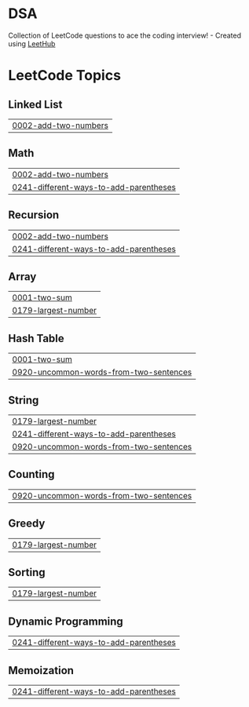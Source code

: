# DSA
Collection of LeetCode questions to ace the coding interview! - Created using [LeetHub](https://github.com/QasimWani/LeetHub)

<!---LeetCode Topics Start-->
# LeetCode Topics
## Linked List
|  |
| ------- |
| [0002-add-two-numbers](https://github.com/anittapm1708/DSA/tree/master/0002-add-two-numbers) |
## Math
|  |
| ------- |
| [0002-add-two-numbers](https://github.com/anittapm1708/DSA/tree/master/0002-add-two-numbers) |
| [0241-different-ways-to-add-parentheses](https://github.com/anittapm1708/DSA/tree/master/0241-different-ways-to-add-parentheses) |
## Recursion
|  |
| ------- |
| [0002-add-two-numbers](https://github.com/anittapm1708/DSA/tree/master/0002-add-two-numbers) |
| [0241-different-ways-to-add-parentheses](https://github.com/anittapm1708/DSA/tree/master/0241-different-ways-to-add-parentheses) |
## Array
|  |
| ------- |
| [0001-two-sum](https://github.com/anittapm1708/DSA/tree/master/0001-two-sum) |
| [0179-largest-number](https://github.com/anittapm1708/DSA/tree/master/0179-largest-number) |
## Hash Table
|  |
| ------- |
| [0001-two-sum](https://github.com/anittapm1708/DSA/tree/master/0001-two-sum) |
| [0920-uncommon-words-from-two-sentences](https://github.com/anittapm1708/DSA/tree/master/0920-uncommon-words-from-two-sentences) |
## String
|  |
| ------- |
| [0179-largest-number](https://github.com/anittapm1708/DSA/tree/master/0179-largest-number) |
| [0241-different-ways-to-add-parentheses](https://github.com/anittapm1708/DSA/tree/master/0241-different-ways-to-add-parentheses) |
| [0920-uncommon-words-from-two-sentences](https://github.com/anittapm1708/DSA/tree/master/0920-uncommon-words-from-two-sentences) |
## Counting
|  |
| ------- |
| [0920-uncommon-words-from-two-sentences](https://github.com/anittapm1708/DSA/tree/master/0920-uncommon-words-from-two-sentences) |
## Greedy
|  |
| ------- |
| [0179-largest-number](https://github.com/anittapm1708/DSA/tree/master/0179-largest-number) |
## Sorting
|  |
| ------- |
| [0179-largest-number](https://github.com/anittapm1708/DSA/tree/master/0179-largest-number) |
## Dynamic Programming
|  |
| ------- |
| [0241-different-ways-to-add-parentheses](https://github.com/anittapm1708/DSA/tree/master/0241-different-ways-to-add-parentheses) |
## Memoization
|  |
| ------- |
| [0241-different-ways-to-add-parentheses](https://github.com/anittapm1708/DSA/tree/master/0241-different-ways-to-add-parentheses) |
<!---LeetCode Topics End-->
